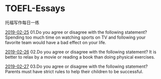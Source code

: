 # TOEFL-Essays
托福写作每日一练

[2019-02-25](01.md)  01.Do you agree or disagree with the following statement? Spending too much time on watching sports on TV and following your favorite team would have a bad effect on your life.

[2019-02-26](02.md)  02.Do you agree or disagree with the following statement? It is  better to relax by a movie or reading a book than doing physical exercises.

[2019-02-27](03.md)  03.Do you agree or disagree with the following statement? Parents must have strict rules to help their children to be successful.
